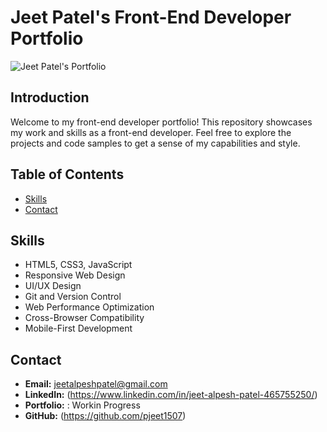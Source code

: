 # Jeet Patel's Front-End Developer Portfolio

![Jeet Patel's Portfolio]()

## Introduction

Welcome to my front-end developer portfolio! This repository showcases my work and skills as a front-end developer. Feel free to explore the projects and code samples to get a sense of my capabilities and style.

## Table of Contents

- [Skills](#skills)
- [Contact](#contact)

## Skills

- HTML5, CSS3, JavaScript
- Responsive Web Design
- UI/UX Design
- Git and Version Control
- Web Performance Optimization
- Cross-Browser Compatibility
- Mobile-First Development

## Contact

- **Email:** jeetalpeshpatel@gmail.com
- **LinkedIn:** (https://www.linkedin.com/in/jeet-alpesh-patel-465755250/)
- **Portfolio:** : Workin Progress
- **GitHub:** (https://github.com/pjeet1507)

